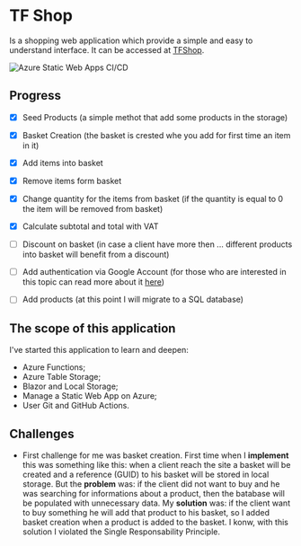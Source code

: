 # TF Shop
Is a shopping web application which provide a simple and easy to understand interface. It can be accessed at [TFShop](https://victorious-island-0da5b1403.azurestaticapps.net).

![Azure Static Web Apps CI/CD](https://github.com/rolfintatu/TFShop/workflows/Azure%20Static%20Web%20Apps%20CI/CD/badge.svg?branch=main)

## Progress

- [x] Seed Products (a simple methot that add some products in the storage)
- [x] Basket Creation (the basket is crested whe you add for first time an item in it)
- [x] Add items into basket
- [x] Remove items form basket
- [x] Change quantity for the items from basket (if the quantity is equal to 0 the item will be removed from basket)
- [x] Calculate subtotal and total with VAT
- [ ] Discount on basket (in case a client have more then ... different products into basket will benefit from a discount)
- [ ] Add authentication via Google Account (for those who are interested in this topic can read more about it [here](https://docs.microsoft.com/en-us/azure/static-web-apps/authentication-authorization))
- [ ] Add products (at this point I will migrate to a SQL database)


## The scope of this application
I've started this application to learn and deepen:

- Azure Functions;
- Azure Table Storage;
- Blazor and Local Storage;
- Manage a Static Web App on Azure;
- User Git and GitHub Actions.

## Challenges

- First challenge for me was basket creation. First time when I **implement** this was something like this: when a client reach the site a basket will be created and a reference (GUID) to his basket will be stored in local storage. But the **problem** was: if the client did not want to buy and he was searching for informations about a product, then the batabase will be populated with unnecessary data. My **solution** was: if the client want to buy something he will add that product to his basket, so I added basket creation when a product is added to the basket. I konw, with this solution I violated the Single Responsability Principle.

